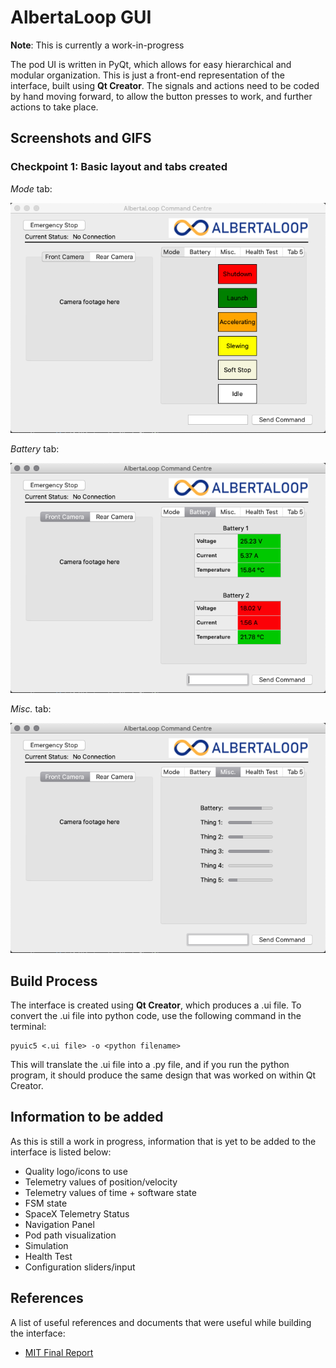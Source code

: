 # AlbertaLoop GUI
**Note**: This is currently a work-in-progress

The pod UI is written in PyQt, which allows for easy hierarchical and modular organization. This is just a front-end representation of the interface, built using **Qt Creator**. The signals and actions need to be coded by hand moving forward, to allow the button presses to work, and further actions to take place.

## Screenshots and GIFS
### **Checkpoint 1**: Basic layout and tabs created
*Mode* tab:

![alt text](screenshots/mode.v1.png "Mode tab")

*Battery* tab:

![alt text](screenshots/battery.v1.png "Battery tab")

*Misc.* tab:

![alt text](screenshots/misc.v1.png "Misc. tab")

## Build Process
The interface is created using **Qt Creator**, which produces a .ui file. To convert the .ui file into python code, use the following command in the terminal:
```
pyuic5 <.ui file> -o <python filename>
```
This will translate the .ui file into a .py file, and if you run the python program, it should produce the same design that was worked on within Qt Creator.

## Information to be added
As this is still a work in progress, information that is yet to be added to the interface is listed below:

* Quality logo/icons to use
* Telemetry values of position/velocity
* Telemetry values of time + software state
* FSM state
* SpaceX Telemetry Status
* Navigation Panel
* Pod path visualization
* Simulation
* Health Test
* Configuration sliders/input


## References
A list of useful references and documents that were useful while building the interface:

* [MIT Final Report](http://web.mit.edu/mopg/www/papers/MITHyperloop_FinalReport_2017_public.pdf)

